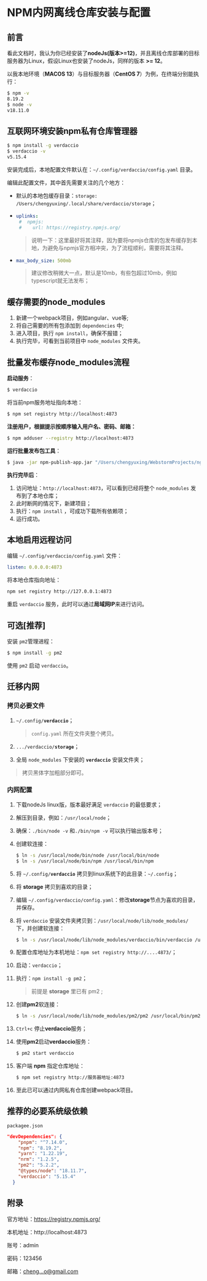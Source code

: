 # NPM内网离线仓库安装与配置

## 前言

看此文档时，我认为你已经安装了**nodeJs(版本>=12)**，并且离线仓库部署的目标服务器为Linux，假设Linux也安装了nodeJs，同样的版本 **>= 12**。

以我本地环境（**MACOS 13**）与目标服务器（**CentOS 7**）为例，在终端分别能执行：

```bash
$ npm -v
8.19.2
$ node -v
v18.11.0
```

## 互联网环境安装npm私有仓库管理器

```bash
$ npm install -g verdaccio
$ verdaccio -v
v5.15.4
```

安装完成后，本地配置文件默认在：`~/.config/verdaccio/config.yaml` 目录。

编辑此配置文件，其中首先需要关注的几个地方：

- 默认的本地包缓存目录：`storage: /Users/chengyuxing/.local/share/verdaccio/storage`；

- ```yaml
  uplinks:
   #  npmjs:
   #    url: https://registry.npmjs.org/
  ```

  > 说明一下：这里最好将其注释，因为要将npmjs仓库的包发布缓存到本地，为避免与npmjs官方相冲突，为了流程顺利，需要将其注释。

- ```yaml
  max_body_size: 500mb
  ```

  > 建议修改稍微大一点，默认是10mb，有些包超过10mb，例如typescript就无法发布；


## 缓存需要的node_modules

1. 新建一个webpack项目，例如angular、vue等;
2. 将自己需要的所有包添加到 `dependencies` 中;
3. 进入项目，执行 `npm install`，确保不报错；
4. 执行完毕，可看到当前项目中 `node_modules` 文件夹。

## 批量发布缓存node_modules流程

**启动服务**：

```bash
$ verdaccio
```

将当前npm服务地址指向本地：

```bash
$ npm set registry http://localhost:4873
```

**注册用户，根据提示按顺序输入用户名、密码、邮箱：**

```bash
$ npm adduser --registry http://localhost:4873
```

**运行批量发布包工具**：

```bash
$ java -jar npm-publish-app.jar "/Users/chengyuxing/WebstormProjects/ng14-starter/node_modules"
```

**执行完毕后**：

1. 访问地址：`http://localhost:4873`，可以看到已经将整个 `node_modules` 发布到了本地仓库；
2. 此时断网的情况下，新建项目；
3. 执行：`npm install` ，可成功下载所有依赖项；
4. 运行成功。

## 本地启用远程访问

编辑 `~/.config/verdaccio/config.yaml` 文件：

```yaml
listen: 0.0.0.0:4873
```

将本地仓库指向地址：

```bash
npm set registry http://127.0.0.1:4873
```

重启 `verdaccio` 服务，此时可以通过**局域网IP**来进行访问。

## 可选[推荐]

安装 `pm2`管理进程：

```bash
$ npm install -g pm2
```

使用 `pm2` 启动 `verdaccio`。

## 迁移内网

### 拷贝必要文件

1. `~/.config/`**`verdaccio`**；

   > `config.yaml` 所在文件夹整个拷贝。

2. `.../verdaccio/`**`storage`**；

3. 全局 `node_modules` 下安装的 **`verdaccio`** 安装文件夹；

> 拷贝黑体字加粗部分即可。

### 内网配置

1. 下载nodeJs linux版，版本最好满足 `verdaccio` 的最低要求；

2. 解压到目录，例如：`/usr/local/node`；

3. 确保：`./bin/node -v` 和`./bin/npm -v` 可以执行输出版本号；

4. 创建软连接：

   ```bash
   $ ln -s /usr/local/node/bin/node /usr/local/bin/node
   $ ln -s /usr/local/node/bin/npm /usr/local/bin/npm
   ```

5. 将 `~/.config/`**`verdaccio`** 拷贝到linux系统下的此目录：`~/.config`；

6. 将 **storage** 拷贝到喜欢的目录；

7. 编辑 `~/.config/verdaccio/config.yaml`：修改**storage**节点为喜欢的目录，并保存。

8. 将 `verdaccio` 安装文件夹拷贝到：`/usr/local/node/lib/node_modules/` 下，并创建软连接：

   ```bash
   $ ln -s /usr/local/node/lib/node_modules/verdaccio/bin/verdaccio /usr/local/bin/verdaccio
   ```

9. 配置仓库地址为本机地址：`npm set registry http://....4873/`；

10. 启动：`verdaccio`；

11. 执行：`npm install -g pm2`；

    > 前提是 **storage** 里已有 pm2 ;

12. 创建**pm2**软连接：

    ```bash
    $ ln -s /usr/local/node/lib/node_modules/pm2/pm2 /usr/local/bin/pm2
    ```

13. `Ctrl+c` 停止**verdaccio**服务；

14. 使用**pm2**启动**verdaccio**服务：

    ```bash
    $ pm2 start verdaccio
    ```

15. 客户端 **npm** 指定仓库地址：

    ```bash
    $ npm set registry http://服务器地址:4873
    ```

16. 至此已可以通过内网私有仓库创建webpack项目。

## 推荐的必要系统级依赖

`packagee.json`

```json
"devDependencies": {
    "pnpm": "^7.14.0",
    "npm": "8.19.2",
    "yarn": "1.22.19",
    "nrm": "1.2.5",
    "pm2": "5.2.2",
    "@types/node": "18.11.7",
    "verdaccio": "5.15.4"
  }
```

## 附录

官方地址：https://registry.npmjs.org/

本机地址：http://localhost:4873

账号：admin

密码：123456

邮箱：cheng...o@gmail.com
